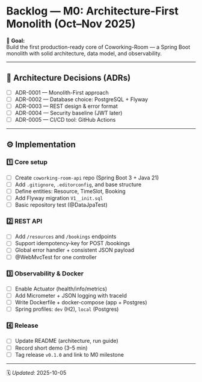 # Backlog — M0: Architecture-First Monolith (Oct–Nov 2025)

🎯 **Goal:**  
Build the first production-ready core of Coworking-Room — a Spring Boot monolith with solid architecture, data model, and observability.

---

## 🧩 Architecture Decisions (ADRs)
- [ ] ADR-0001 — Monolith-First approach
- [ ] ADR-0002 — Database choice: PostgreSQL + Flyway
- [ ] ADR-0003 — REST design & error format
- [ ] ADR-0004 — Security baseline (JWT later)
- [ ] ADR-0005 — CI/CD tool: GitHub Actions

---

## ⚙️ Implementation
### 1️⃣ Core setup
- [ ] Create `coworking-room-api` repo (Spring Boot 3 + Java 21)
- [ ] Add `.gitignore`, `.editorconfig`, and base structure
- [ ] Define entities: Resource, TimeSlot, Booking
- [ ] Add Flyway migration `V1__init.sql`
- [ ] Basic repository test (@DataJpaTest)

### 2️⃣ REST API
- [ ] Add `/resources` and `/bookings` endpoints
- [ ] Support idempotency-key for POST /bookings
- [ ] Global error handler + consistent JSON payload
- [ ] @WebMvcTest for one controller

### 3️⃣ Observability & Docker
- [ ] Enable Actuator (health/info/metrics)
- [ ] Add Micrometer + JSON logging with traceId
- [ ] Write Dockerfile + docker-compose (app + Postgres)
- [ ] Spring profiles: `dev` (H2), `local` (Postgres)

### 4️⃣ Release
- [ ] Update README (architecture, run guide)
- [ ] Record short demo (3–5 min)
- [ ] Tag release `v0.1.0` and link to M0 milestone

---

🗓️ *Updated:* 2025-10-05  